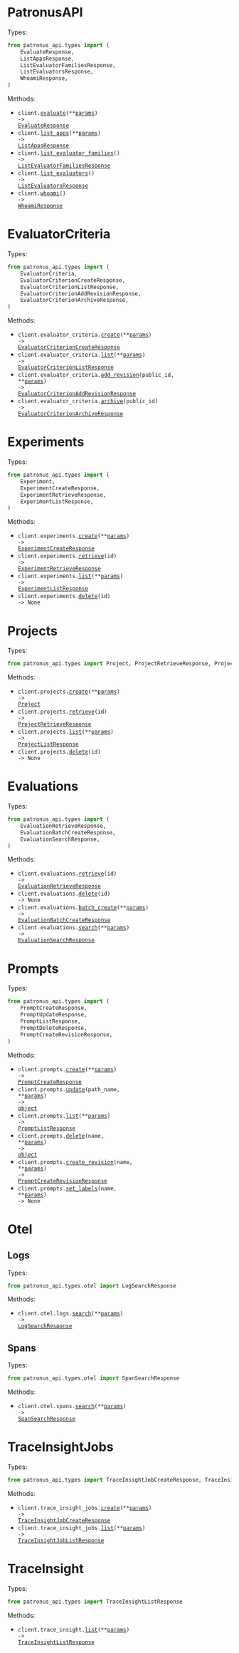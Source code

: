 # PatronusAPI

Types:

```python
from patronus_api.types import (
    EvaluateResponse,
    ListAppsResponse,
    ListEvaluatorFamiliesResponse,
    ListEvaluatorsResponse,
    WhoamiResponse,
)
```

Methods:

- <code title="post /v1/evaluate">client.<a href="./src/patronus_api/_client.py">evaluate</a>(\*\*<a href="src/patronus_api/types/client_evaluate_params.py">params</a>) -> <a href="./src/patronus_api/types/evaluate_response.py">EvaluateResponse</a></code>
- <code title="get /v1/apps">client.<a href="./src/patronus_api/_client.py">list_apps</a>(\*\*<a href="src/patronus_api/types/client_list_apps_params.py">params</a>) -> <a href="./src/patronus_api/types/list_apps_response.py">ListAppsResponse</a></code>
- <code title="get /v1/evaluator-families">client.<a href="./src/patronus_api/_client.py">list_evaluator_families</a>() -> <a href="./src/patronus_api/types/list_evaluator_families_response.py">ListEvaluatorFamiliesResponse</a></code>
- <code title="get /v1/evaluators">client.<a href="./src/patronus_api/_client.py">list_evaluators</a>() -> <a href="./src/patronus_api/types/list_evaluators_response.py">ListEvaluatorsResponse</a></code>
- <code title="get /v1/whoami">client.<a href="./src/patronus_api/_client.py">whoami</a>() -> <a href="./src/patronus_api/types/whoami_response.py">WhoamiResponse</a></code>

# EvaluatorCriteria

Types:

```python
from patronus_api.types import (
    EvaluatorCriteria,
    EvaluatorCriterionCreateResponse,
    EvaluatorCriterionListResponse,
    EvaluatorCriterionAddRevisionResponse,
    EvaluatorCriterionArchiveResponse,
)
```

Methods:

- <code title="post /v1/evaluator-criteria">client.evaluator_criteria.<a href="./src/patronus_api/resources/evaluator_criteria.py">create</a>(\*\*<a href="src/patronus_api/types/evaluator_criterion_create_params.py">params</a>) -> <a href="./src/patronus_api/types/evaluator_criterion_create_response.py">EvaluatorCriterionCreateResponse</a></code>
- <code title="get /v1/evaluator-criteria">client.evaluator_criteria.<a href="./src/patronus_api/resources/evaluator_criteria.py">list</a>(\*\*<a href="src/patronus_api/types/evaluator_criterion_list_params.py">params</a>) -> <a href="./src/patronus_api/types/evaluator_criterion_list_response.py">EvaluatorCriterionListResponse</a></code>
- <code title="post /v1/evaluator-criteria/{public_id}/revision">client.evaluator_criteria.<a href="./src/patronus_api/resources/evaluator_criteria.py">add_revision</a>(public_id, \*\*<a href="src/patronus_api/types/evaluator_criterion_add_revision_params.py">params</a>) -> <a href="./src/patronus_api/types/evaluator_criterion_add_revision_response.py">EvaluatorCriterionAddRevisionResponse</a></code>
- <code title="patch /v1/evaluator-criteria/{public_id}/archive">client.evaluator_criteria.<a href="./src/patronus_api/resources/evaluator_criteria.py">archive</a>(public_id) -> <a href="./src/patronus_api/types/evaluator_criterion_archive_response.py">EvaluatorCriterionArchiveResponse</a></code>

# Experiments

Types:

```python
from patronus_api.types import (
    Experiment,
    ExperimentCreateResponse,
    ExperimentRetrieveResponse,
    ExperimentListResponse,
)
```

Methods:

- <code title="post /v1/experiments">client.experiments.<a href="./src/patronus_api/resources/experiments.py">create</a>(\*\*<a href="src/patronus_api/types/experiment_create_params.py">params</a>) -> <a href="./src/patronus_api/types/experiment_create_response.py">ExperimentCreateResponse</a></code>
- <code title="get /v1/experiments/{id}">client.experiments.<a href="./src/patronus_api/resources/experiments.py">retrieve</a>(id) -> <a href="./src/patronus_api/types/experiment_retrieve_response.py">ExperimentRetrieveResponse</a></code>
- <code title="get /v1/experiments">client.experiments.<a href="./src/patronus_api/resources/experiments.py">list</a>(\*\*<a href="src/patronus_api/types/experiment_list_params.py">params</a>) -> <a href="./src/patronus_api/types/experiment_list_response.py">ExperimentListResponse</a></code>
- <code title="delete /v1/experiments/{id}">client.experiments.<a href="./src/patronus_api/resources/experiments.py">delete</a>(id) -> None</code>

# Projects

Types:

```python
from patronus_api.types import Project, ProjectRetrieveResponse, ProjectListResponse
```

Methods:

- <code title="post /v1/projects">client.projects.<a href="./src/patronus_api/resources/projects.py">create</a>(\*\*<a href="src/patronus_api/types/project_create_params.py">params</a>) -> <a href="./src/patronus_api/types/project.py">Project</a></code>
- <code title="get /v1/projects/{id}">client.projects.<a href="./src/patronus_api/resources/projects.py">retrieve</a>(id) -> <a href="./src/patronus_api/types/project_retrieve_response.py">ProjectRetrieveResponse</a></code>
- <code title="get /v1/projects">client.projects.<a href="./src/patronus_api/resources/projects.py">list</a>(\*\*<a href="src/patronus_api/types/project_list_params.py">params</a>) -> <a href="./src/patronus_api/types/project_list_response.py">ProjectListResponse</a></code>
- <code title="delete /v1/projects/{id}">client.projects.<a href="./src/patronus_api/resources/projects.py">delete</a>(id) -> None</code>

# Evaluations

Types:

```python
from patronus_api.types import (
    EvaluationRetrieveResponse,
    EvaluationBatchCreateResponse,
    EvaluationSearchResponse,
)
```

Methods:

- <code title="get /v1/evaluations/{id}">client.evaluations.<a href="./src/patronus_api/resources/evaluations.py">retrieve</a>(id) -> <a href="./src/patronus_api/types/evaluation_retrieve_response.py">EvaluationRetrieveResponse</a></code>
- <code title="delete /v1/evaluations/{id}">client.evaluations.<a href="./src/patronus_api/resources/evaluations.py">delete</a>(id) -> None</code>
- <code title="post /v1/evaluations/batch">client.evaluations.<a href="./src/patronus_api/resources/evaluations.py">batch_create</a>(\*\*<a href="src/patronus_api/types/evaluation_batch_create_params.py">params</a>) -> <a href="./src/patronus_api/types/evaluation_batch_create_response.py">EvaluationBatchCreateResponse</a></code>
- <code title="post /v1/evaluations/search">client.evaluations.<a href="./src/patronus_api/resources/evaluations.py">search</a>(\*\*<a href="src/patronus_api/types/evaluation_search_params.py">params</a>) -> <a href="./src/patronus_api/types/evaluation_search_response.py">EvaluationSearchResponse</a></code>

# Prompts

Types:

```python
from patronus_api.types import (
    PromptCreateResponse,
    PromptUpdateResponse,
    PromptListResponse,
    PromptDeleteResponse,
    PromptCreateRevisionResponse,
)
```

Methods:

- <code title="post /v1/prompts">client.prompts.<a href="./src/patronus_api/resources/prompts.py">create</a>(\*\*<a href="src/patronus_api/types/prompt_create_params.py">params</a>) -> <a href="./src/patronus_api/types/prompt_create_response.py">PromptCreateResponse</a></code>
- <code title="patch /v1/prompts/{name}">client.prompts.<a href="./src/patronus_api/resources/prompts.py">update</a>(path_name, \*\*<a href="src/patronus_api/types/prompt_update_params.py">params</a>) -> <a href="./src/patronus_api/types/prompt_update_response.py">object</a></code>
- <code title="get /v1/prompts">client.prompts.<a href="./src/patronus_api/resources/prompts.py">list</a>(\*\*<a href="src/patronus_api/types/prompt_list_params.py">params</a>) -> <a href="./src/patronus_api/types/prompt_list_response.py">PromptListResponse</a></code>
- <code title="delete /v1/prompts/{name}">client.prompts.<a href="./src/patronus_api/resources/prompts.py">delete</a>(name, \*\*<a href="src/patronus_api/types/prompt_delete_params.py">params</a>) -> <a href="./src/patronus_api/types/prompt_delete_response.py">object</a></code>
- <code title="post /v1/prompts/{name}/revision">client.prompts.<a href="./src/patronus_api/resources/prompts.py">create_revision</a>(name, \*\*<a href="src/patronus_api/types/prompt_create_revision_params.py">params</a>) -> <a href="./src/patronus_api/types/prompt_create_revision_response.py">PromptCreateRevisionResponse</a></code>
- <code title="post /v1/prompts/{name}/set-labels">client.prompts.<a href="./src/patronus_api/resources/prompts.py">set_labels</a>(name, \*\*<a href="src/patronus_api/types/prompt_set_labels_params.py">params</a>) -> None</code>

# Otel

## Logs

Types:

```python
from patronus_api.types.otel import LogSearchResponse
```

Methods:

- <code title="post /v1/otel/logs/search">client.otel.logs.<a href="./src/patronus_api/resources/otel/logs.py">search</a>(\*\*<a href="src/patronus_api/types/otel/log_search_params.py">params</a>) -> <a href="./src/patronus_api/types/otel/log_search_response.py">LogSearchResponse</a></code>

## Spans

Types:

```python
from patronus_api.types.otel import SpanSearchResponse
```

Methods:

- <code title="post /v1/otel/spans/search">client.otel.spans.<a href="./src/patronus_api/resources/otel/spans.py">search</a>(\*\*<a href="src/patronus_api/types/otel/span_search_params.py">params</a>) -> <a href="./src/patronus_api/types/otel/span_search_response.py">SpanSearchResponse</a></code>

# TraceInsightJobs

Types:

```python
from patronus_api.types import TraceInsightJobCreateResponse, TraceInsightJobListResponse
```

Methods:

- <code title="post /v1/trace-insight-jobs">client.trace_insight_jobs.<a href="./src/patronus_api/resources/trace_insight_jobs.py">create</a>(\*\*<a href="src/patronus_api/types/trace_insight_job_create_params.py">params</a>) -> <a href="./src/patronus_api/types/trace_insight_job_create_response.py">TraceInsightJobCreateResponse</a></code>
- <code title="get /v1/trace-insight-jobs">client.trace_insight_jobs.<a href="./src/patronus_api/resources/trace_insight_jobs.py">list</a>(\*\*<a href="src/patronus_api/types/trace_insight_job_list_params.py">params</a>) -> <a href="./src/patronus_api/types/trace_insight_job_list_response.py">TraceInsightJobListResponse</a></code>

# TraceInsight

Types:

```python
from patronus_api.types import TraceInsightListResponse
```

Methods:

- <code title="get /v1/trace-insight">client.trace_insight.<a href="./src/patronus_api/resources/trace_insight.py">list</a>(\*\*<a href="src/patronus_api/types/trace_insight_list_params.py">params</a>) -> <a href="./src/patronus_api/types/trace_insight_list_response.py">TraceInsightListResponse</a></code>
